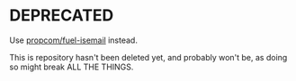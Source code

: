 # DEPRECATED

Use [propcom/fuel-isemail](https://github.com/propcom/fuel-isemail/) instead.

This is repository hasn't been deleted yet, and probably won't be, as doing so might break ALL THE THINGS.